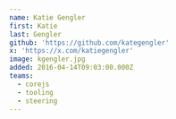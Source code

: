 ```yaml
---
name: Katie Gengler
first: Katie
last: Gengler
github: 'https://github.com/kategengler'
x: 'https://x.com/katiegengler'
image: kgengler.jpg
added: 2016-04-14T09:03:00.000Z
teams:
  - corejs
  - tooling
  - steering
---
```

